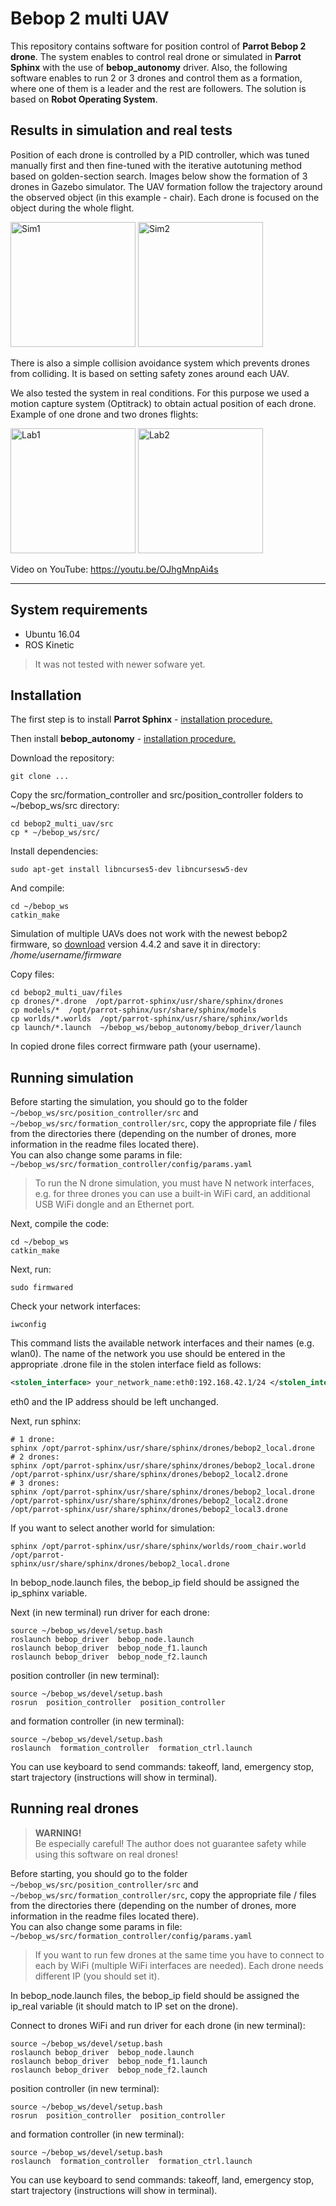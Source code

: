 # Bebop 2 multi UAV

This repository contains software for position control of **Parrot Bebop 2 drone**. The system enables to control real drone or simulated in **Parrot Sphinx** with the use of **bebop_autonomy** driver. Also, the following software enables to run 2 or 3 drones and control them as a formation, where one of them is a leader and the rest are followers. The solution is based on **Robot Operating System**.

## Results in simulation and real tests
Position of each drone is controlled by a PID controller, which was tuned manually first and then fine-tuned with the iterative autotuning method based on golden-section search. Images below show the formation of 3 drones in Gazebo simulator. The UAV formation follow the trajectory around the observed object (in this example - chair). Each drone is focused on the object during the whole flight.

<p float="left">
<img src=".\images\gazebo1.png" alt="Sim1" height="200" />
<img src=".\images\gazebo2.png" alt="Sim2" height="200" />
</p>

There is also a simple collision avoidance system which prevents drones from colliding. It is based on setting safety zones around each UAV.

We also tested the system in real conditions. For this purpose we used a motion capture system (Optitrack) to obtain actual position of each drone. Example of one drone and two drones flights:

<p float="left">
<img src=".\images\lab1.png" alt="Lab1" height="200" />
<img src=".\images\lab2.png" alt="Lab2" height="200" />
</p>

Video on YouTube: https://youtu.be/OJhgMnpAi4s

___
## System requirements
- Ubuntu 16.04
- ROS Kinetic
> It was not tested with newer sofware yet.


## Installation
The first step is to install **Parrot Sphinx** - [installation procedure.](https://developer.parrot.com/docs/sphinx/installation.html)

Then install **bebop_autonomy** - [installation procedure.](https://bebop-autonomy.readthedocs.io/en/latest/installation.html)

Download the repository:
```
git clone ...
```

Copy the src/formation_controller and src/position_controller folders to ~/bebop_ws/src directory:
```
cd bebop2_multi_uav/src
cp * ~/bebop_ws/src/
```
Install dependencies:
```
sudo apt-get install libncurses5-dev libncursesw5-dev
```
And compile:
```
cd ~/bebop_ws
catkin_make
```

Simulation of multiple UAVs does not work with the newest bebop2 firmware, so [download](http://plf.parrot.com/sphinx/firmwares/ardrone3/milos_pc/4.4.2/images/ardrone3-milos_pc.ext2.zip) version 4.4.2 and save it in directory:  */home/username/firmware*

Copy files:
```
cd bebop2_multi_uav/files
cp drones/*.drone  /opt/parrot-sphinx/usr/share/sphinx/drones
cp models/*  /opt/parrot-sphinx/usr/share/sphinx/models
cp worlds/*.worlds  /opt/parrot-sphinx/usr/share/sphinx/worlds
cp launch/*.launch  ~/bebop_ws/bebop_autonomy/bebop_driver/launch
```
In copied drone files correct firmware path (your username).


## Running simulation
Before starting the simulation, you should go to the folder 
`~/bebop_ws/src/position_controller/src` and `~/bebop_ws/src/formation_controller/src`, copy the appropriate file / files from the directories there (depending on the number of drones, more information in the readme files located there).\
You can also change some params in file: `~/bebop_ws/src/formation_controller/config/params.yaml `

> To run the N drone simulation, you must have N network interfaces, e.g. for three drones you can use a built-in WiFi card, an additional USB WiFi dongle and an Ethernet port.

Next, compile the code:
```
cd ~/bebop_ws
catkin_make
```
Next, run:
```
sudo firmwared
```
Check your network interfaces:
```
iwconfig
```
This command lists the available network interfaces and their names (e.g. wlan0). The name of the network you use should be entered in the appropriate .drone file in the stolen interface field as follows:
```xml
<stolen_interface> your_network_name:eth0:192.168.42.1/24 </stolen_interface>
```
eth0 and the IP address should be left unchanged.

Next, run sphinx:
```
# 1 drone:
sphinx /opt/parrot-sphinx/usr/share/sphinx/drones/bebop2_local.drone  
# 2 drones:
sphinx /opt/parrot-sphinx/usr/share/sphinx/drones/bebop2_local.drone /opt/parrot-sphinx/usr/share/sphinx/drones/bebop2_local2.drone
# 3 drones:
sphinx /opt/parrot-sphinx/usr/share/sphinx/drones/bebop2_local.drone  /opt/parrot-sphinx/usr/share/sphinx/drones/bebop2_local2.drone /opt/parrot-sphinx/usr/share/sphinx/drones/bebop2_local3.drone
```
If you want to select another world for simulation:
```
sphinx /opt/parrot-sphinx/usr/share/sphinx/worlds/room_chair.world /opt/parrot-
sphinx/usr/share/sphinx/drones/bebop2_local.drone
```

In bebop_node.launch files, the bebop_ip field should be assigned the ip_sphinx variable.

Next (in new terminal) run driver for each drone:
```
source ~/bebop_ws/devel/setup.bash
roslaunch bebop_driver  bebop_node.launch
roslaunch bebop_driver  bebop_node_f1.launch
roslaunch bebop_driver  bebop_node_f2.launch
```
position controller (in new terminal):
```
source ~/bebop_ws/devel/setup.bash
rosrun  position_controller  position_controller
```
and formation controller (in new terminal):
```
source ~/bebop_ws/devel/setup.bash
roslaunch  formation_controller  formation_ctrl.launch
```
You can use keyboard to send commands: takeoff, land, emergency stop, start trajectory (instructions will show in terminal).

## Running real drones
>**WARNING!**\
>Be especially careful! The author does not guarantee safety while using this software on real drones!

Before starting, you should go to the folder `~/bebop_ws/src/position_controller/src` and `~/bebop_ws/src/formation_controller/src`, copy the appropriate file / files from the directories there (depending on the number of drones, more information in the readme files located there). \
You can also change some params in file: `~/bebop_ws/src/formation_controller/config/params.yaml`

>If you want to run few drones at the same time you have to connect to each by WiFi (multiple WiFi interfaces are needed). Each drone needs different IP (you should set it).

In bebop_node.launch files, the bebop_ip field should be assigned the ip_real variable (it should match to IP set on the drone).

Connect to drones WiFi and run driver for each drone (in new terminal):
```
source ~/bebop_ws/devel/setup.bash
roslaunch bebop_driver  bebop_node.launch
roslaunch bebop_driver  bebop_node_f1.launch
roslaunch bebop_driver  bebop_node_f2.launch
```
position controller (in new terminal):
```
source ~/bebop_ws/devel/setup.bash
rosrun  position_controller  position_controller
```
and formation controller (in new terminal):
```
source ~/bebop_ws/devel/setup.bash
roslaunch  formation_controller  formation_ctrl.launch
```
You can use keyboard to send commands: takeoff, land, emergency stop, start trajectory (instructions will show in terminal).
